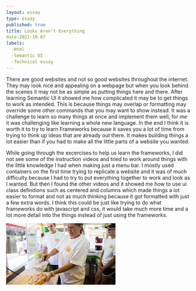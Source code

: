 ```yaml
---
layout: essay
type: essay
published: true
title: Looks Aren't Everything
date:2021-10-07
labels:
  -Html
  -Semantic UI
  -Technical essay
---
```

There are good websites and not so good websites throughout the internet. They may look nice and appealing on a webpage but when you look behind the scenes it may not be as simple
as putting things here and there. After learning Semantic UI it showed me how complicated it may be to get things to work as intended. This is because things may overlap or 
formatting may override some other commands that you may want to show instead. It was a challenge to learn so many things at once and implement them well, for me it was challenging
like learning a whole new language. In the end I think it is worth it to try to learn Frameworks because it saves you a lot of time from trying to think up ideas that are already
out there. It makes building things a lot easier than if you had to make all the little parts of a website you wanted. 

While going through the excercises to help us learn the frameworks, I did not see some of the instruction videos and tried to work around things with the little knowledge I had 
when making just a menu bar. I mostly used containers on the first time trying to replicate a website and it was of much difficulty because I had to try to put everything together
to work and look as I wanted. But then I found the other videos and it showed me how to use ui class definitions such as centered and columns which made things a lot easier to 
format and not as much thinking because it got formatted with just a few extra words. I think this could be just like trying to do what frameworks do with javascript and css, it 
would take much more time and a lot more detail into the things instead of just using the frameworks. 
<div class="ui small rounded images">
	
  <img  class="ui image" src="../images/funel_cake.jpg.jpg" >


</div>
